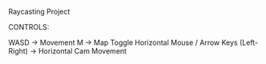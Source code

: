Raycasting Project

CONTROLS:

WASD -> Movement
M -> Map Toggle
Horizontal Mouse / Arrow Keys (Left-Right) -> Horizontal Cam Movement
